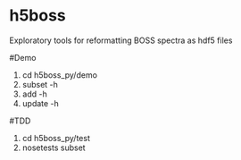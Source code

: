 # h5boss
Exploratory tools for reformatting BOSS spectra as hdf5 files

#Demo
1. cd h5boss_py/demo
2. subset -h
3. add -h
4. update -h

#TDD
1. cd h5boss_py/test
2. nosetests subset
